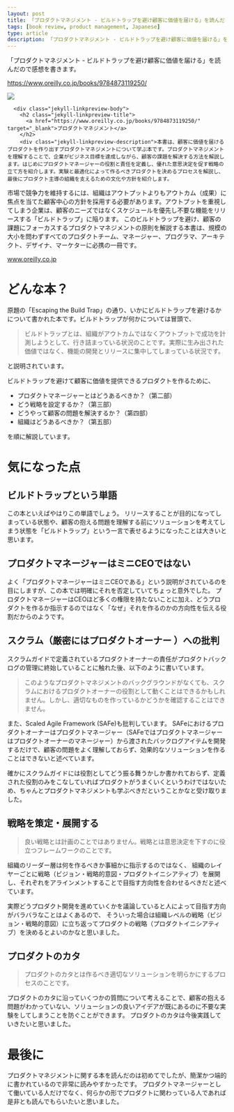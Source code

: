 ```yaml
---
layout: post
title: 「プロダクトマネジメント - ビルドトラップを避け顧客に価値を届ける」を読んだ
tags: [book review, product management, Japanese]
type: article
description: 「プロダクトマネジメント - ビルドトラップを避け顧客に価値を届ける」を読んだので感想を書きます。
---
```


「プロダクトマネジメント - ビルドトラップを避け顧客に価値を届ける」を読んだので感想を書きます。

<!-- more -->

<div class="jekyll-linkpreview-wrapper">
  <p><a href="https://www.oreilly.co.jp/books/9784873119250/" target="_blank">https://www.oreilly.co.jp/books/9784873119250/</a></p>
  <div class="jekyll-linkpreview-wrapper-inner">
    <div class="jekyll-linkpreview-content">
      <div class="jekyll-linkpreview-image">
        <a href="https://www.oreilly.co.jp/books/9784873119250/" target="_blank">
          <img src="https://www.oreilly.co.jp/books/images/picture_large978-4-87311-925-0.jpeg" />
        </a>
      </div>

      <div class="jekyll-linkpreview-body">
        <h2 class="jekyll-linkpreview-title">
          <a href="https://www.oreilly.co.jp/books/9784873119250/" target="_blank">プロダクトマネジメント</a>
        </h2>
        <div class="jekyll-linkpreview-description">本書は、顧客に価値を届けるプロダクトを作り出すプロダクトマネジメントについて学ぶ本です。プロダクトマネジメントを理解することで、企業がビジネス目標を達成しながら、顧客の課題を解決する方法を解説します。はじめにプロダクトマネージャーの役割と責任を定義し、優れた意思決定を促す戦略の立て方を紹介します。実験と最適化によって作るべきプロダクトを決めるプロセスを解説し、最後にプロダクト主導の組織を支えるための文化や方針を紹介します。
市場で競争力を維持するには、組織はアウトプットよりもアウトカム（成果）に焦点を当てた顧客中心の方針を採用する必要があります。アウトプットを重視してしまう企業は、顧客のニーズではなくスケジュールを優先し不要な機能をリリースする「ビルドトラップ」に陥ります。
このビルドトラップを避け、顧客の課題にフォーカスするプロダクトマネジメントの原則を解説する本書は、規模の大小を問わずすべてのプロダクトチーム、マネージャー、プログラマ、アーキテクト、デザイナ、マーケターに必携の一冊です。</div>
      </div>
    </div>
    <div class="jekyll-linkpreview-footer">
      <a href="www.oreilly.co.jp" target="_blank">www.oreilly.co.jp</a>
    </div>
  </div>
</div>

# どんな本？

原題の「Escaping the Build Trap」の通り、いかにビルドトラップを避けるかについて書かれた本です。ビルドトラップが何かについては冒頭で、

> ビルドトラップとは、組織がアウトカムではなくアウトプットで成功を計測しようとして、行き詰まっている状況のことです。実際に生み出された価値ではなく、機能の開発とリリースに集中してしまっている状況です。

と説明されています。

ビルドトラップを避けて顧客に価値を提供できるプロダクトを作るために、

* プロダクトマネージャーとはどうあるべきか？（第二部）
* どう戦略を設定するか？（第三部）
* どうやって顧客の問題を解決するか？（第四部）
* 組織はどうあるべきか？（第五部）

を順に解説しています。

# 気になった点

## ビルドトラップという単語

この本といえばやはりこの単語でしょう。
リリースすることが目的になってしまっている状態や、顧客の抱える問題を理解する前にソリューションを考えてしまう状態を「ビルドトラップ」という一言で表せるようになったことは大きいと思います。

## プロダクトマネージャーはミニCEOではない

よく「プロダクトマネージャーはミニCEOである」という説明がされているのを目にしますが、この本では明確にそれを否定していてちょっと意外でした。
プロダクトマネージャーはCEOほど多くの権限を持たないことに加え、どうプロダクトを作るか指示するのではなく「なぜ」それを作るのかの方向性を伝える役割だからのようです。

## スクラム（厳密にはプロダクトオーナー ）への批判

スクラムガイドで定義されているプロダクトオーナーの責任がプロダクトバックログの管理に終始していることに触れた後、以下のように書いています。

> このようなプロダクトマネジメントのバックグラウンドがなくても、スクラムにおけるプロダクトオーナーの役割として動くことはできるかもしれません。しかし、適切なものを作っているかどうかを確認することはできません。

また、Scaled Agile Framework (SAFe)も批判しています。
SAFeにおけるプロダクトオーナーはプロダクトマネージャー（SAFeではプロダクトマネージャーはプロダクトオーナーのマネージャー）から渡されたバックログアイテムを開発するだけで、顧客の問題をよく理解しておらず、効果的なソリューションを作ることはできないと述べています。

確かにスクラムガイドには役割としてどう振る舞うかしか書かれておらず、定義された役割のみをこなしていればプロダクトがうまくいくというわけではないため、ちゃんとプロダクトマネジメントも学ぶべきだということかなと受け取りました。

## 戦略を策定・展開する

> 良い戦略とは計画のことではありません。戦略とは意思決定を下すのに役立つフレームワークのことです。

組織のリーダー層は何を作るべきか事細かに指示するのではなく、
組織のレイヤーごとに戦略（ビジョン・戦略的意図・プロダクトイニシアティブ）を展開し、それぞれをアラインメントすることで目指す方向性を合わせるべきだと述べています。

実際どうプロダクト開発を進めていくかを議論していると人によって目指す方向がバラバラなことはよくあるので、
そういった場合は組織レベルの戦略（ビジョン・戦略的意図）に立ち返ってプロダクトの戦略（プロダクトイニシアティブ）を決めるとよいのかなと思いました。

## プロダクトのカタ

> プロダクトのカタとは作るべき適切なソリューションを明らかにするプロセスのことです。

プロダクトのカタに沿っていくつかの質問について考えることで、顧客の抱える問題がわかっていない、ソリューションの良いアイデアが既にあるのに不要な実験をしてしまうことを防ぐことができます。
プロダクトのカタは今後実践していきたいと思いました。

# 最後に

プロダクトマネジメントに関する本を読んだのは初めてでしたが、簡潔かつ端的に書かれているので非常に読みやすかったです。
プロダクトマネージャーとして働いている人だけでなく、何らかの形でプロダクトに関わっている人であれば是非とも読んでもらいたいと思いました。
